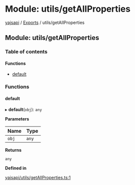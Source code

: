 # Module: utils/getAllProperties

[yajsapi](../yajsapi.md) / [Exports](./) / utils/getAllProperties

## Module: utils/getAllProperties

### Table of contents

#### Functions

* [default](utils_getallproperties.md#default)

### Functions

#### default

▸ **default**\(`obj`\): `any`

**Parameters**

| Name | Type |
| :--- | :--- |
| `obj` | `any` |

**Returns**

`any`

**Defined in**

[yajsapi/utils/getAllProperties.ts:1](https://github.com/golemfactory/yajsapi/blob/8f42a91/yajsapi/utils/getAllProperties.ts#L1)

